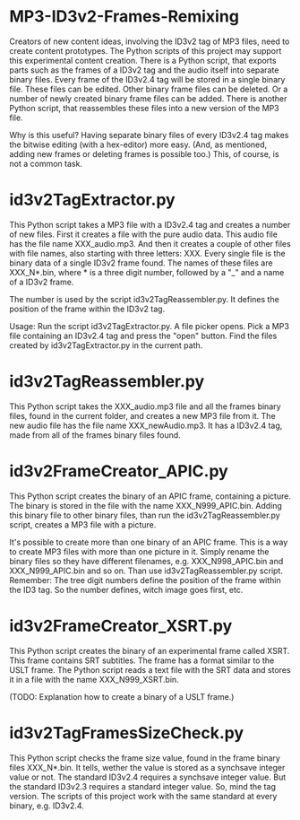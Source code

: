 # MP3-ID3v2-Frames-Remixing

Creators of new content ideas, involving the ID3v2 tag of MP3 files, need to create content prototypes. The Python scripts of this project may support this experimental content creation. There is a Python script, that exports parts such as the frames of a ID3v2 tag and the audio itself into separate binary files. Every frame of the ID3v2.4 tag will be stored in a single binary file. These files can be edited. Other binary frame files can be deleted. Or a number of newly created binary frame files can be added. There is another Python script, that reassembles these files into a new version of the MP3 file.

Why is this useful? Having separate binary files of every ID3v2.4 tag makes the bitwise editing (with a hex-editor) more easy. (And, as mentioned, adding new frames or deleting frames is possible too.) This, of course, is not a common task.

# id3v2TagExtractor.py

This Python script takes a MP3 file with a ID3v2.4 tag and creates a number of new files. First it creates a file with the pure audio data. This audio file has the file name XXX_audio.mp3. And then it creates a couple of other files with file names, also starting with three letters: XXX. Every single file is the binary data of a single ID3v2 frame found. The names of these files are XXX_N*.bin, where * is a three digit number, followed by a "_" and a name of a ID3v2 frame.

The number is used by the script id3v2TagReassembler.py. It defines the position of the frame within the ID3v2 tag.

Usage: Run the script id3v2TagExtractor.py. A file picker opens. Pick a MP3 file containing an ID3v2.4 tag and press the "open" button. Find the files created by id3v2TagExtractor.py in the current path.

# id3v2TagReassembler.py

This Python script takes the XXX_audio.mp3 file and all the frames binary files, found in the current folder, and creates a new MP3 file from it. The new audio file has the file name XXX_newAudio.mp3. It has a ID3v2.4 tag, made from all of the frames binary files found.

# id3v2FrameCreator_APIC.py

This Python script creates the binary of an APIC frame, containing a picture. The binary is stored in the file with the name XXX_N999_APIC.bin. Adding this binary file to other binary files, than run the id3v2TagReassembler.py script, creates a MP3 file with a picture.

It's possible to create more than one binary of an APIC frame. This is a way to create MP3 files with more than one picture in it. Simply rename the binary files so they have different filenames, e.g. XXX_N998_APIC.bin and XXX_N999_APIC.bin and so on. Than use id3v2TagReassembler.py script. Remember: The tree digit numbers define the position of the frame within the ID3 tag. So the number defines, witch image goes first, etc.

# id3v2FrameCreator_XSRT.py

This Python script creates the binary of an experimental frame called XSRT. This frame contains SRT subtitles. The frame has a format similar to the USLT frame. The Python script reads a text file with the SRT data and stores it in a file with the name XXX_N999_XSRT.bin.

(TODO: Explanation how to create a binary of a USLT frame.)

# id3v2TagFramesSizeCheck.py

This Python script checks the frame size value, found in the frame binary files XXX_N*.bin. It tells, wether the value is stored as a synchsave integer value or not. The standard ID3v2.4 requires a synchsave integer value. But the standard ID3v2.3 requires a standard integer value. So, mind the tag version. The scripts of this project work with the same standard at every binary, e.g. ID3v2.4.
